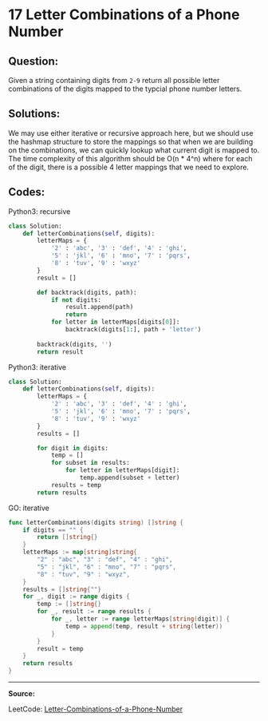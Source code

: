 17 Letter Combinations of a Phone Number
========================================

Question:
---------

Given a string containing digits from `2-9` return all possible letter
combinations of the digits mapped to the typcial phone number letters.

Solutions:
---------

We may use either iterative or recursive approach here, but we should use the
hashmap structure to store the mappings so that when we are building on the
combinations, we can quickly lookup what current digit is mapped to. The time
complexity of this algorithm should be O(n * 4^n) where for each of the digit,
there is a possible 4 letter mappings that we need to explore.

Codes:
------

Python3: recursive

```python
class Solution:
    def letterCombinations(self, digits):
        letterMaps = {
            '2' : 'abc', '3' : 'def', '4' : 'ghi',
            '5' : 'jkl', '6' : 'mno', '7' : 'pqrs',
            '8' : 'tuv', '9' : 'wxyz'
        }
        result = []

        def backtrack(digits, path):
            if not digits:
                result.append(path)
                return
            for letter in letterMaps[digits[0]]:
                backtrack(digits[1:], path + 'letter')
        
        backtrack(digits, '')
        return result
```

Python3: iterative

```python
class Solution:
    def letterCombinations(self, digits):
        letterMaps = {
            '2' : 'abc', '3' : 'def', '4' : 'ghi',
            '5' : 'jkl', '6' : 'mno', '7' : 'pqrs',
            '8' : 'tuv', '9' : 'wxyz'
        }
        results = []

        for digit in digits:
            temp = []
            for subset in results:
                for letter in letterMaps[digit]:
                    temp.append(subset + letter)
            results = temp
        return results
```

GO: iterative

```go
func letterCombinations(digits string) []string {
    if digits == "" {
        return []string{}
    }
    letterMaps := map[string]string{
        "2" : "abc", "3" : "def", "4" : "ghi",
        "5" : "jkl", "6" : "mno", "7" : "pqrs",
        "8" : "tuv", "9" : "wxyz",
    }
    results = []string{""}
    for _, digit := range digits {
        temp := []string{}
        for _, result := range results {
            for _, letter := range letterMaps[string(digit)] {
                temp = append(temp, result + string(letter))
            }
        }
        result = temp
    }
    return results
}
```

---

**Source:**

LeetCode: [Letter-Combinations-of-a-Phone-Number](https://leetcode.com/problems/letter-combinaions-of-a-phone-number/)
